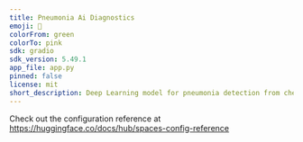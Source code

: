 ```yaml
---
title: Pneumonia Ai Diagnostics
emoji: 🦀
colorFrom: green
colorTo: pink
sdk: gradio
sdk_version: 5.49.1
app_file: app.py
pinned: false
license: mit
short_description: Deep Learning model for pneumonia detection from chest X-ray
---
```


Check out the configuration reference at https://huggingface.co/docs/hub/spaces-config-reference
